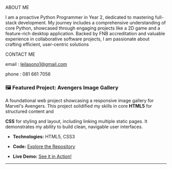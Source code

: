ABOUT ME 

I am a proactive Python Programmer in Year 2, dedicated to mastering full-stack development. My journey includes a comprehensive understanding of core Python, showcased through engaging projects like a 2D game and a feature-rich desktop application. Backed by FNB accreditation and valuable experience in collaborative software projects, I am passionate about crafting efficient, user-centric solutions

CONTACT ME 

email : leilasono1@gmail.com

phone : 081 661 7056

### 🖼️ Featured Project: Avengers Image Gallery

A foundational web project showcasing a responsive image gallery for Marvel's Avengers. This project solidified my skills in core **HTML5** for structured content and 

**CSS** for styling and layout, including linking multiple static pages. It demonstrates my ability to build clean, navigable user interfaces.

* **Technologies:** HTML5, CSS3
  
* **Code:** [Explore the Repository](https://github.com/leilas25/Avengers-game)
  
* **Live Demo:** [See it in Action!](https://leilas25.github.io/Avengers-gallery/)

---
